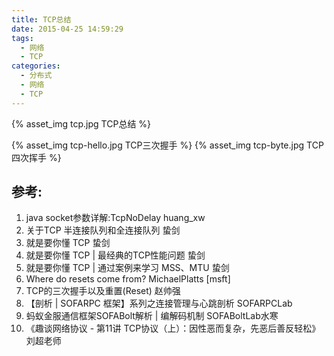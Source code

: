 ```yaml
---
title: TCP总结
date: 2015-04-25 14:59:29
tags: 
  - 网络
  - TCP
categories: 
  - 分布式
  - 网络
  - TCP   
---
```


{% asset_img  tcp.jpg  TCP总结 %}

<!-- more -->

{% asset_img  tcp-hello.jpg  TCP三次握手 %}
{% asset_img  tcp-byte.jpg  TCP四次挥手 %}



## 参考:

1. java socket参数详解:TcpNoDelay huang_xw
2. 关于TCP 半连接队列和全连接队列 蛰剑
3. 就是要你懂 TCP 蛰剑
4. 就是要你懂 TCP | 最经典的TCP性能问题 蛰剑
5. 就是要你懂 TCP | 通过案例来学习 MSS、MTU 蛰剑
6. Where do resets come from? MichaelPlatts [msft]
7. TCP的三次握手以及重置(Reset) 赵帅强
8. 【剖析 | SOFARPC 框架】系列之连接管理与心跳剖析 SOFARPCLab
9. 蚂蚁金服通信框架SOFABolt解析 | 编解码机制 SOFABoltLab水寒
10. 《趣谈网络协议 - 第11讲 TCP协议（上）：因性恶而复杂，先恶后善反轻松》  刘超老师

